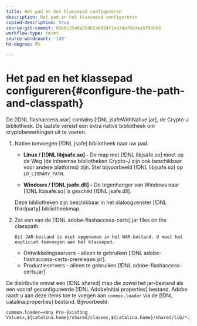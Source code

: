 ```yaml
---
title: Het pad en het klassepad configureren
description: Het pad en het klassepad configureren
copied-description: true
source-git-commit: 02ebc3548a254b2a6554f1ab34afbb3ea5f09bb8
workflow-type: tm+mt
source-wordcount: '149'
ht-degree: 0%

---
```


# Het pad en het klassepad configureren{#configure-the-path-and-classpath}

De [!DNL flashaccess.war] contains [!DNL jsafeWithNative.jar], de Crypto-J bibliotheek. De laatste vereist een extra native bibliotheek om cryptobewerkingen uit te voeren.

1. Native toevoegen [!DNL jsafe] bibliotheek naar uw pad.

   * **Linux / [!DNL libjsafe.so] -** De map met [!DNL libjsafe.so] moet op de Weg (de inheemse bibliotheken Crypto-J zijn ook beschikbaar voor andere platforms) zijn. Stel bijvoorbeeld [!DNL libjsafe.so] op `LD_LIBRARY_PATH`.

   * **Windows / [!DNL jsafe.dll] -** De tegenhanger van Windows naar [!DNL libjsafe.so] is geschikt [!DNL jsafe.dll].

   Deze bibliotheken zijn beschikbaar in het dialoogvenster [!DNL thirdparty] bibliotheekmap.
1. Zet een van de [!DNL adobe-flashaccess-certs] jar files on the classpath.

       Dit JAR-bestand is niet opgenomen in het WAR-bestand. U moet het expliciet toevoegen aan het klassepad.
   
   * Ontwikkelingsservers - alleen te gebruiken [!DNL adobe-flashaccess-certs-prerelease.jar].
   * Productieservers - alleen te gebruiken [!DNL adobe-flashaccess- certs.jar]

De distributie omvat een [!DNL shared] map die zowel het jar-bestand als een vooraf geconfigureerde [!DNL AdobeInitial.properties] bestand. Adobe raadt u aan deze items toe te voegen aan `common.loader` via de [!DNL catalina.properties] bestand. Bijvoorbeeld:

```
common.loader=<Any Pre-Existing Values>,${catalina.home}/shared/classes,${catalina.home}/shared/lib/*.jar
```
